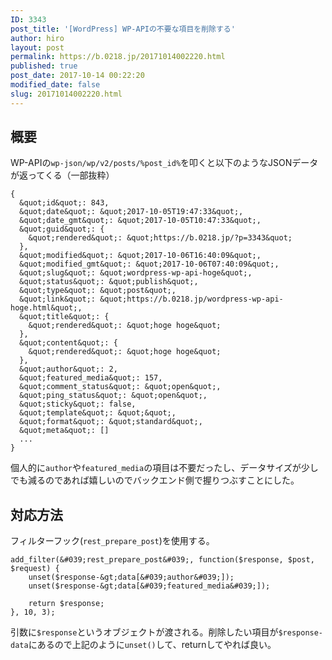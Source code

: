```yaml
---
ID: 3343
post_title: '[WordPress] WP-APIの不要な項目を削除する'
author: hiro
layout: post
permalink: https://b.0218.jp/20171014002220.html
published: true
post_date: 2017-10-14 00:22:20
modified_date: false
slug: 20171014002220.html
---
```

## 概要

WP-APIの`wp-json/wp/v2/posts/%post_id%`を叩くと以下のようなJSONデータが返ってくる（一部抜粋）

```language-js
{
  &quot;id&quot;: 843,
  &quot;date&quot;: &quot;2017-10-05T19:47:33&quot;,
  &quot;date_gmt&quot;: &quot;2017-10-05T10:47:33&quot;,
  &quot;guid&quot;: {
    &quot;rendered&quot;: &quot;https://b.0218.jp/?p=3343&quot;
  },
  &quot;modified&quot;: &quot;2017-10-06T16:40:09&quot;,
  &quot;modified_gmt&quot;: &quot;2017-10-06T07:40:09&quot;,
  &quot;slug&quot;: &quot;wordpress-wp-api-hoge&quot;,
  &quot;status&quot;: &quot;publish&quot;,
  &quot;type&quot;: &quot;post&quot;,
  &quot;link&quot;: &quot;https://b.0218.jp/wordpress-wp-api-hoge.html&quot;,
  &quot;title&quot;: {
    &quot;rendered&quot;: &quot;hoge hoge&quot;
  },
  &quot;content&quot;: {
    &quot;rendered&quot;: &quot;hoge hoge&quot;
  },
  &quot;author&quot;: 2,
  &quot;featured_media&quot;: 157,
  &quot;comment_status&quot;: &quot;open&quot;,
  &quot;ping_status&quot;: &quot;open&quot;,
  &quot;sticky&quot;: false,
  &quot;template&quot;: &quot;&quot;,
  &quot;format&quot;: &quot;standard&quot;,
  &quot;meta&quot;: []
  ...
}
```

個人的に`author`や`featured_media`の項目は不要だったし、データサイズが少しでも減るのであれば嬉しいのでバックエンド側で握りつぶすことにした。

## 対応方法

フィルターフック(`rest_prepare_post`)を使用する。

```language-php
add_filter(&#039;rest_prepare_post&#039;, function($response, $post, $request) {
    unset($response-&gt;data[&#039;author&#039;]);
    unset($response-&gt;data[&#039;featured_media&#039;]);

    return $response;
}, 10, 3);
```

引数に`$response`というオブジェクトが渡される。削除したい項目が`$response-data`にあるので上記のように`unset()`して、returnしてやれば良い。
